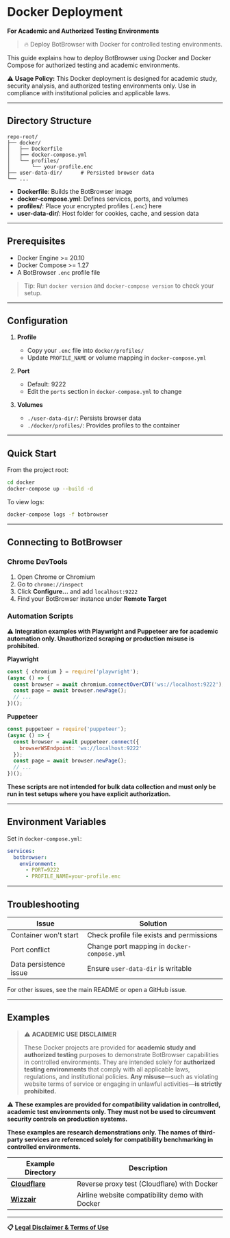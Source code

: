 # Docker Deployment

**For Academic and Authorized Testing Environments**

> 🔥 Deploy BotBrowser with Docker for controlled testing environments.

This guide explains how to deploy BotBrowser using Docker and Docker Compose for authorized testing and academic environments.

⚠️ **Usage Policy:** This Docker deployment is designed for academic study, security analysis, and authorized testing environments only. Use in compliance with institutional policies and applicable laws.

---

## Directory Structure

```
repo-root/
├── docker/
│   ├── Dockerfile
│   ├── docker-compose.yml
│   └── profiles/
│       └── your-profile.enc
├── user-data-dir/      # Persisted browser data
└── ...
```

* **Dockerfile**: Builds the BotBrowser image
* **docker-compose.yml**: Defines services, ports, and volumes
* **profiles/**: Place your encrypted profiles (`.enc`) here
* **user-data-dir/**: Host folder for cookies, cache, and session data

---

## Prerequisites

* Docker Engine >= 20.10
* Docker Compose >= 1.27
* A BotBrowser `.enc` profile file

> Tip: Run `docker version` and `docker-compose version` to check your setup.

---

## Configuration

1. **Profile**

   * Copy your `.enc` file into `docker/profiles/`
   * Update `PROFILE_NAME` or volume mapping in `docker-compose.yml`

2. **Port**

   * Default: 9222
   * Edit the `ports` section in `docker-compose.yml` to change

3. **Volumes**

   * `./user-data-dir/`: Persists browser data
   * `./docker/profiles/`: Provides profiles to the container

---

## Quick Start

From the project root:

```bash
cd docker
docker-compose up --build -d
```

To view logs:

```bash
docker-compose logs -f botbrowser
```

---

## Connecting to BotBrowser

### Chrome DevTools

1. Open Chrome or Chromium
2. Go to `chrome://inspect`
3. Click **Configure...** and add `localhost:9222`
4. Find your BotBrowser instance under **Remote Target**

### Automation Scripts

⚠️ **Integration examples with Playwright and Puppeteer are for academic automation only. Unauthorized scraping or production misuse is prohibited.**

**Playwright**

```javascript
const { chromium } = require('playwright');
(async () => {
  const browser = await chromium.connectOverCDT('ws://localhost:9222');
  const page = await browser.newPage();
  // ...
})();
```

**Puppeteer**

```javascript
const puppeteer = require('puppeteer');
(async () => {
  const browser = await puppeteer.connect({
    browserWSEndpoint: 'ws://localhost:9222'
  });
  const page = await browser.newPage();
  // ...
})();
```

**These scripts are not intended for bulk data collection and must only be run in test setups where you have explicit authorization.**

---

## Environment Variables

Set in `docker-compose.yml`:

```yaml
services:
  botbrowser:
    environment:
      - PORT=9222
      - PROFILE_NAME=your-profile.enc
```

---

## Troubleshooting

| Issue                  | Solution                                    |
| ---------------------- | ------------------------------------------- |
| Container won't start  | Check profile file exists and permissions   |
| Port conflict          | Change port mapping in `docker-compose.yml` |
| Data persistence issue | Ensure `user-data-dir` is writable          |

For other issues, see the main README or open a GitHub issue.

---

## Examples

> ⚠️ **ACADEMIC USE DISCLAIMER**
>
> These Docker projects are provided for **academic study and authorized testing** purposes to demonstrate BotBrowser capabilities in controlled environments. They are intended solely for **authorized testing environments** that comply with all applicable laws, regulations, and institutional policies. **Any misuse**—such as violating website terms of service or engaging in unlawful activities—**is strictly prohibited.**

⚠️ **These examples are provided for compatibility validation in controlled, academic test environments only. They must not be used to circumvent security controls on production systems.**

**These examples are research demonstrations only. The names of third-party services are referenced solely for compatibility benchmarking in controlled environments.**

| Example Directory | Description                        |
| ----------------- | ---------------------------------- |
| **[Cloudflare](cloudflare-docker)** | Reverse proxy test (Cloudflare) with Docker |
| **[Wizzair](wizzair-docker)** | Airline website compatibility demo with Docker |

---

**📋 [Legal Disclaimer & Terms of Use](https://github.com/botswin/BotBrowser/blob/main/DISCLAIMER.md)**
